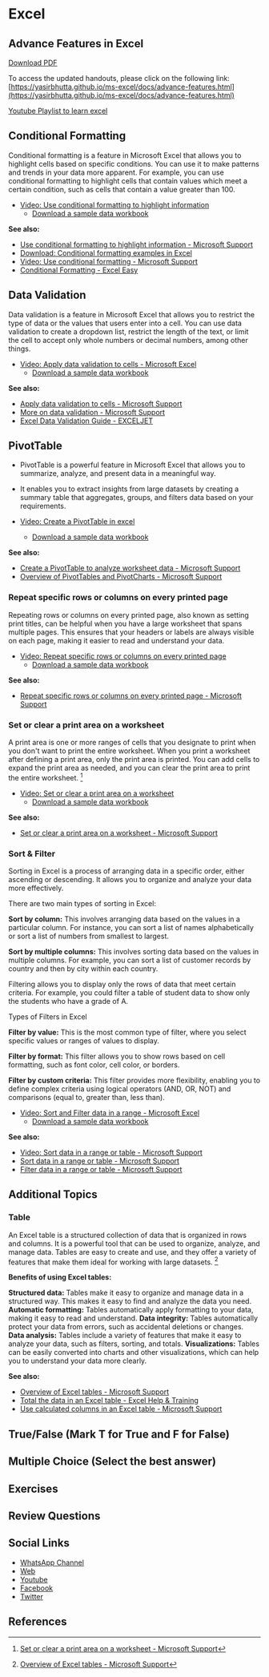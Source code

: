 # Excel

## Advance Features in Excel

[Download PDF](https://yasirbhutta.github.io/ms-excel/docs/advance-features.pdf)

To access the updated handouts, please click on the following link:
[https://yasirbhutta.github.io/ms-excel/docs/advance-features.html](https://yasirbhutta.github.io/ms-excel/docs/advance-features.html)

[Youtube Playlist to learn excel](https://youtube.com/playlist?list=PLKYRx0Ibk7Vh3MomITbYSF5I-NGTW5s7f&si=TBb3FDR21BnlJO9r)

## Conditional Formatting

Conditional formatting is a feature in Microsoft Excel that allows you to highlight cells based on specific conditions. You can use it to make patterns and trends in your data more apparent. For example, you can use conditional formatting to highlight cells that contain values which meet a certain condition, such as cells that contain a value greater than 100.

- [Video: Use conditional formatting to highlight information](https://youtu.be/6yez2xC5yeA)
  - [Download a sample data workbook](https://1drv.ms/x/s!Atx7MPEilH2jgbZ-_YTCVotfLk4YxA?e=61dsLg)

**See also:**

- [Use conditional formatting to highlight information - Microsoft Support](https://support.microsoft.com/en-us/office/use-conditional-formatting-to-highlight-information-fed60dfa-1d3f-4e13-9ecb-f1951ff89d7f)
- [Download: Conditional formatting examples in Excel](https://download.microsoft.com/download/e/4/0/e4089f75-cdb0-4658-9d34-bfa3f7b48815/Conditional%20Formatting%20examples.xlsx)
- [Video: Use conditional formatting - Microsoft Support](https://support.microsoft.com/en-us/office/video-use-conditional-formatting-03ab07da-1564-4913-b69f-2b1a370c8910)
- [Conditional Formatting - Excel Easy](https://www.excel-easy.com/data-analysis/conditional-formatting.html)

## Data Validation

Data validation is a feature in Microsoft Excel that allows you to restrict the type of data or the values that users enter into a cell. You can use data validation to create a dropdown list, restrict the length of the text, or limit the cell to accept only whole numbers or decimal numbers, among other things.

- [Video: Apply data validation to cells - Microsoft Excel](https://youtu.be/GT6Um8hsDuo?si=0IYQeqZYUG32JlbW)
  - [Download a sample data workbook](https://1drv.ms/x/s!Atx7MPEilH2jgbZ-_YTCVotfLk4YxA?e=gsoIrn)

**See also:**

- [Apply data validation to cells - Microsoft Support](https://support.microsoft.com/en-us/office/apply-data-validation-to-cells-29fecbcc-d1b9-42c1-9d76-eff3ce5f7249)
- [More on data validation - Microsoft Support](https://support.microsoft.com/en-us/office/more-on-data-validation-f38dee73-9900-4ca6-9301-8a5f6e1f0c4c)
- [Excel Data Validation Guide - EXCELJET](https://exceljet.net/articles/excel-data-validation-guide)

## PivotTable

- PivotTable is a powerful feature in Microsoft Excel that allows you to summarize, analyze, and present data in a meaningful way.
- It enables you to extract insights from large datasets by creating a summary table that aggregates, groups, and filters data based on your requirements.

- [Video: Create a PivotTable in excel](https://youtu.be/iSu1YmQ2Bq4)
  - [Download a sample data workbook](https://1drv.ms/x/s!Atx7MPEilH2jgbcAV6huDcaN9YIjAQ?e=mIcLjT)

**See also:**

- [Create a PivotTable to analyze worksheet data - Microsoft Support](https://support.microsoft.com/en-us/office/create-a-pivottable-to-analyze-worksheet-data-a9a84538-bfe9-40a9-a8e9-f99134456576)
- [Overview of PivotTables and PivotCharts - Microsoft Support](https://support.microsoft.com/en-us/office/overview-of-pivottables-and-pivotcharts-527c8fa3-02c0-445a-a2db-7794676bce96)

### Repeat specific rows or columns on every printed page

Repeating rows or columns on every printed page, also known as setting print titles, can be helpful when you have a large worksheet that spans multiple pages. This ensures that your headers or labels are always visible on each page, making it easier to read and understand your data.

- [Video: Repeat specific rows or columns on every printed page](https://youtu.be/IsLVaEf77KI)
  - [Download a sample data workbook](https://1drv.ms/x/s!Atx7MPEilH2jgbcEL2bWTzt2TVVUPw?e=49GrSD)

**See also:**

- [Repeat specific rows or columns on every printed page - Microsoft Support](https://support.microsoft.com/en-us/office/repeat-specific-rows-or-columns-on-every-printed-page-0d6dac43-7ee7-4f34-8b08-ffcc8b022409)

### Set or clear a print area on a worksheet

A print area is one or more ranges of cells that you designate to print when you don't want to print the entire worksheet. When you print a worksheet after defining a print area, only the print area is printed. You can add cells to expand the print area as needed, and you can clear the print area to print the entire worksheet. [^1]

- [Video: Set or clear a print area on a worksheet](https://youtu.be/jOipJlsMT2g)
  - [Download a sample data workbook](https://1drv.ms/x/s!Atx7MPEilH2jgbcFp7GESoyX-nFubg?e=7OQuRc)

**See also:**

- [Set or clear a print area on a worksheet - Microsoft Support](https://support.microsoft.com/en-au/office/set-or-clear-a-print-area-on-a-worksheet-27048af8-a321-416d-ba1b-e99ae2182a7e)

### Sort & Filter

Sorting in Excel is a process of arranging data in a specific order, either ascending or descending. It allows you to organize and analyze your data more effectively.

There are two main types of sorting in Excel:

**Sort by column:** This involves arranging data based on the values in a particular column. For instance, you can sort a list of names alphabetically or sort a list of numbers from smallest to largest.

**Sort by multiple columns:** This involves sorting data based on the values in multiple columns. For example, you can sort a list of customer records by country and then by city within each country.

Filtering allows you to display only the rows of data that meet certain criteria. For example, you could filter a table of student data to show only the students who have a grade of A.

Types of Filters in Excel

**Filter by value:** This is the most common type of filter, where you select specific values or ranges of values to display.

**Filter by format:** This filter allows you to show rows based on cell formatting, such as font color, cell color, or borders.

**Filter by custom criteria:** This filter provides more flexibility, enabling you to define complex criteria using logical operators (AND, OR, NOT) and comparisons (equal to, greater than, less than).

- [Video: Sort and Filter data in a range - Microsoft Excel](https://youtu.be/WhLNiqlRBpE)
  - [Download a sample data workbook](https://1drv.ms/x/s!Atx7MPEilH2jgbcG7L3YX_tdi538MQ?e=iyUBOO)

**See also:**

- [Video: Sort data in a range or table - Microsoft Support](https://support.microsoft.com/en-au/office/video-sort-data-in-a-range-or-table-ffb9fcb0-b9cb-48bf-a15c-8bec9fd3a472)
- [Sort data in a range or table - Microsoft Support](https://support.microsoft.com/en-au/office/sort-data-in-a-range-or-table-62d0b95d-2a90-4610-a6ae-2e545c4a4654)
- [Filter data in a range or table - Microsoft Support](https://support.microsoft.com/en-au/office/filter-data-in-a-range-or-table-01832226-31b5-4568-8806-38c37dcc180e)

## Additional Topics

### Table

An Excel table is a structured collection of data that is organized in rows and columns. It is a powerful tool that can be used to organize, analyze, and manage data. Tables are easy to create and use, and they offer a variety of features that make them ideal for working with large datasets. [^2]

**Benefits of using Excel tables:**

**Structured data:** Tables make it easy to organize and manage data in a structured way. This makes it easy to find and analyze the data you need.
**Automatic formatting:** Tables automatically apply formatting to your data, making it easy to read and understand.
**Data integrity:** Tables automatically protect your data from errors, such as accidental deletions or changes.
**Data analysis:** Tables include a variety of features that make it easy to analyze your data, such as filters, sorting, and totals.
**Visualizations:** Tables can be easily converted into charts and other visualizations, which can help you to understand your data more clearly.

**See also:**

- [Overview of Excel tables - Microsoft Support](https://support.microsoft.com/en-us/office/overview-of-excel-tables-7ab0bb7d-3a9e-4b56-a3c9-6c94334e492c)
- [Total the data in an Excel table - Excel Help & Training](https://support.microsoft.com/en-us/office/total-the-data-in-an-excel-table-6944378f-a222-4449-93d8-474386b11f20)
- [Use calculated columns in an Excel table - Microsoft Support](https://support.microsoft.com/en-us/office/use-calculated-columns-in-an-excel-table-873fbac6-7110-4300-8f6f-aafa2ea11ce8)

## True/False (Mark T for True and F for False)

## Multiple Choice (Select the best answer)

## Exercises

## Review Questions

## Social Links

- [WhatsApp Channel](https://whatsapp.com/channel/0029VaC3BC160eBZZSs3CW0c)
- [Web](https://yasirbhutta.github.io/)
- [Youtube](https://www.youtube.com/yasirbhutta)
- [Facebook](https://www.facebook.com/yasirbhutta786)
- [Twitter](https://twitter.com/yasirbhutta)
  
## References

[^1]: [Set or clear a print area on a worksheet - Microsoft Support](https://support.microsoft.com/en-au/office/set-or-clear-a-print-area-on-a-worksheet-27048af8-a321-416d-ba1b-e99ae2182a7e)
[^2]: [Overview of Excel tables - Microsoft Support](https://support.microsoft.com/en-us/office/overview-of-excel-tables-7ab0bb7d-3a9e-4b56-a3c9-6c94334e492c)

